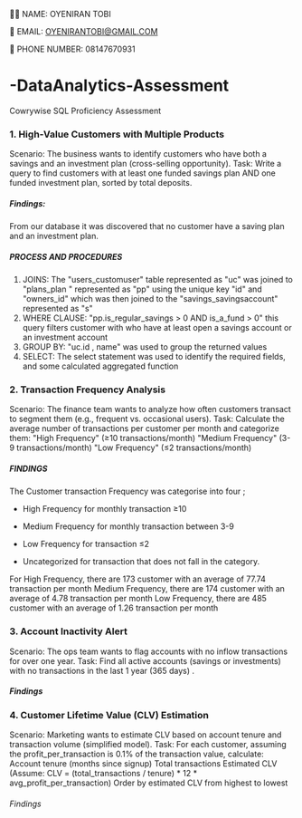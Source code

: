 👨‍🦱 NAME: OYENIRAN TOBI 

📩 EMAIL: OYENIRANTOBI@GMAIL.COM

📱 PHONE NUMBER: 08147670931

# -DataAnalytics-Assessment
Cowrywise SQL Proficiency Assessment

### 1. High-Value Customers with Multiple Products
Scenario: The business wants to identify customers who have both a savings and an investment plan (cross-selling opportunity).
Task: Write a query to find customers with at least one funded savings plan AND one funded investment plan, sorted by total deposits.

##### Findings: 
From our database it was discovered that no customer have a saving plan and an investment plan.
 
##### PROCESS AND PROCEDURES
1. JOINS: The "users_customuser" table represented as "uc" was joined to "plans_plan " represented as "pp" 
using the unique key "id" and "owners_id" which was then joined to the "savings_savingsaccount" represented as "s"
2. WHERE CLAUSE: "pp.is_regular_savings > 0 AND is_a_fund > 0" this query filters customer with who have at least open
	a savings account or an investment account
3. GROUP BY: "uc.id , name" was used to group the returned values
4. SELECT: The select statement was used to identify the required fields, 
and some calculated aggregated function

### 2. Transaction Frequency Analysis
Scenario: The finance team wants to analyze how often customers transact to segment them (e.g., frequent vs. occasional users).
Task: Calculate the average number of transactions per customer per month and categorize them:
"High Frequency" (≥10 transactions/month)
"Medium Frequency" (3-9 transactions/month)
"Low Frequency" (≤2 transactions/month)

##### FINDINGS 
The Customer transaction Frequency was categorise into four ; 
* High Frequency for monthly transaction ≥10

* Medium Frequency for monthly transaction between 3-9

* Low Frequency for transaction ≤2 

* Uncategorized for transaction that does not fall in the category.

For High Frequency, there are  173 customer with an average of 77.74 transaction per month
Medium Frequency, there are  174 customer with an average of 4.78 transaction per month
Low Frequency, there are  485 customer with an average of 1.26 transaction per month

### 3.  Account Inactivity Alert
Scenario: The ops team wants to flag accounts with no inflow transactions for over one year.
Task: Find all active accounts (savings or investments) with no transactions in the last 1 year (365 days) .

##### Findings



### 4. Customer Lifetime Value (CLV) Estimation
Scenario: Marketing wants to estimate CLV based on account tenure and transaction volume (simplified model).
Task: For each customer, assuming the profit_per_transaction is 0.1% of the transaction value, calculate:
Account tenure (months since signup)
Total transactions
Estimated CLV (Assume: CLV = (total_transactions / tenure) * 12 * avg_profit_per_transaction)
Order by estimated CLV from highest to lowest

###### Findings




